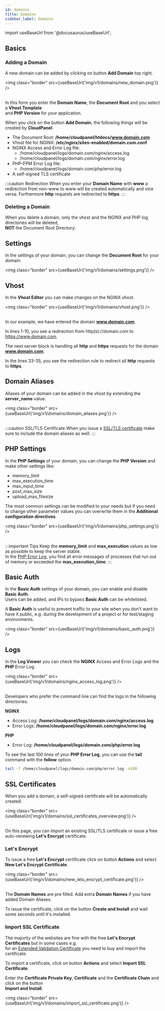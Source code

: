 ```yaml
---
id: domains
title: Domains
sidebar_label: Domains
---
```


import useBaseUrl from '@docusaurus/useBaseUrl';

## Basics

### Adding a Domain

A new domain can be added by clicking on button **Add Domain** top right.

<img class="border" src={useBaseUrl('img/v1/domains/new_domain.png')} /> <br /><br />

In this form you enter the **Domain Name**, the **Document Root** and you select a **Vhost Template** <br />
and **PHP Version** for your application.

When you click on the button **Add Domain**, the following things will be created by **CloudPanel**:

- The Document Root: **/home/cloudpanel/htdocs/www.domain.com**
- Vhost file for NGINX: **/etc/nginx/sites-enabled/domain.com.conf**
- NGINX Access and Error Log file: 
  - /home/cloudpanel/logs/domain.com/nginx/access.log
  - /home/cloudpanel/logs/domain.com/nginx/error.log
- PHP-FPM Error Log file:
  - /home/cloudpanel/logs/domain.com/php/error.log
- A self-signed TLS certificate

:::caution Redirection
When you enter your **Domain Name** with **www** a redirection from non-www to www will be created automatically and vice versa.
Furthermore **http** requests are redirected to **https**.
:::

### Deleting a Domain

When you delete a domain, only the vhost and the NGINX and PHP log directories will be deleted, <br />
**NOT** the Document Root Directory.

## Settings

In the settings of your domain, you can change the **Document Root** for your domain.

<img class="border" src={useBaseUrl('img/v1/domains/settings.png')} />

## Vhost

In the **Vhost Editor** you can make changes on the NGINX vhost.

<img class="border" src={useBaseUrl('img/v1/domains/vhost.png')} /> <br /> <br />

In our example, we have entered the domain **www.domain.com**. 

In lines 1-10, you see a redirection from http(s)://domain.com to https://www.domain.com.

The next server block is handling all **http** and **https** requests for the domain **www.domain.com**.

In the lines 33-35, you see the redirection rule to redirect all **http** requests to **https**.

## Domain Aliases

Aliases of your domain can be added in the vhost by extending the **server_name** value.

<img class="border" src={useBaseUrl('img/v1/domains/domain_aliases.png')} /> <br /><br />

:::caution SSL/TLS Certificate
When you issue a [SSL/TLS certificate](#ssl-certificates) make sure to include the domain aliases as well.
:::

## PHP Settings

In the **PHP Settings** of your domain, you can change the **PHP Version** and make other settings like:

- memory_limit
- max_execution_time
- max_input_time
- post_max_size
- upload_max_filesize

The most common settings can be modified to your needs but if you need to change other parameter values you can overwrite
them in the **Additional configuration directives**.

<img class="border" src={useBaseUrl('img/v1/domains/php_settings.png')} /> <br /><br />

:::important Tips
Keep the **memory_limit** and **max_execution** values as low as possible to keep the server stable. <br />
In the [PHP Error Log](#logs), you find all error messages of processes that run out of memory or exceeded
the **max_execution_time**.
:::

## Basic Auth

In the **Basic Auth** settings of your domain, you can enable and disable **Basic Auth**. <br />
Users can be added, and IPs to bypass **Basic Auth** can be whitelisted. <br />

A **Basic Auth** is useful to prevent traffic to your site when you don't want to have it public, e.g. during the development
of a project or for test/staging environments.

<img class="border" src={useBaseUrl('img/v1/domains/basic_auth.png')} />

## Logs

In the **Log Viewer** you can check the **NGINX** Access and Error Logs and the **PHP** Error Log.

<img class="border" src={useBaseUrl('img/v1/domains/nginx_access_log.png')} /> <br /><br />

Developers who prefer the command line can find the logs in the following directories:

**NGINX** 
  - Access Log: **/home/cloudpanel/logs/domain.com/nginx/access.log**
  - Error Logs: **/home/cloudpanel/logs/domain.com/nginx/error.log**

**PHP**
  - Error Log: **/home/cloudpanel/logs/domain.com/php/error.log**

To see the last 100 lines of your **PHP Error Log**, you can use the **tail** command with the **follow** option.

```bash
tail -f /home/cloudpanel/logs/domain.com/php/error.log -n100
```

## SSL Certificates

When you add a domain, a self-signed certificate will be automatically created.

<img class="border" src={useBaseUrl('img/v1/domains/ssl_certificates_overview.png')} /> <br /> <br />

On this page, you can import an existing SSL/TLS certificate or issue a free auto-renewing **Let's Encrypt** certificate.

### Let's Encrypt

To issue a free **Let's Encrypt** certificate click on button **Actions** and select **New Let's Encrypt Certificate**.

<img class="border" src={useBaseUrl('img/v1/domains/new_lets_encrypt_certificate.png')} /> <br /> <br />

The **Domain Names** are pre filled. Add extra **Domain Names** if you have added Domain Aliases.

To issue the certificate, click on the button **Create and Install** and wait some seconds until it's installed.

### Import SSL Certificate

The majority of the websites are fine with the free **Let's Encrypt Certificates** but in some cases e.g. <br />
for an [Extended Validation Certificate](https://en.wikipedia.org/wiki/Extended_Validation_Certificate) you need to buy and import
the certificate.

To import a certificate, click on button **Actions** and select **Import SSL Certificate**.

Enter the **Certificate Private Key**, **Certificate** and the **Certificate Chain** and click on the button <br />
**Import and Install**.

<img class="border" src={useBaseUrl('img/v1/domains/import_ssl_certificate.png')} />